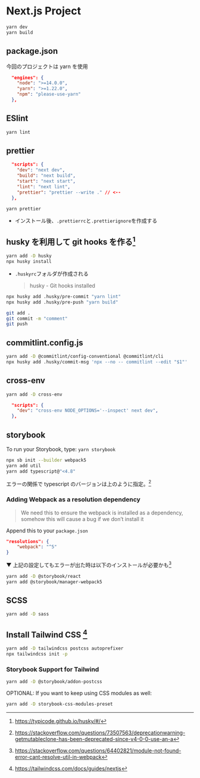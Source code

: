 # Next.js Project

```bash
yarn dev
yarn build
```

## package.json

今回のプロジェクトは yarn を使用

```json
  "engines": {
    "node": ">=14.0.0",
    "yarn": ">=1.22.0",
    "npm": "please-use-yarn"
  },
```

## ESlint

```bash
yarn lint
```

## prettier

```json
  "scripts": {
    "dev": "next dev",
    "build": "next build",
    "start": "next start",
    "lint": "next lint",
    "prettier": "prettier --write ." // <--
  },
```

```bash
yarn prettier
```

- インストール後、`.prettierrc`と`.prettierignore`を作成する

## husky を利用して git hooks を作る[^1]

```bash
yarn add -D husky
npx husky install
```

- `.huskyrc`フォルダが作成される
  > husky - Git hooks installed

```bash
npx husky add .husky/pre-commit "yarn lint"
npx husky add .husky/pre-push "yarn build"
```

```bash
git add .
git commit -m "comment"
git push
```

## commitlint.config.js

```bash
yarn add -D @commitlint/config-conventional @commitlint/cli
npx husky add .husky/commit-msg 'npx --no -- commitlint --edit "$1"'
```

## cross-env

```bash
yarn add -D cross-env
```

```json
  "scripts": {
    "dev": "cross-env NODE_OPTIONS='--inspect' next dev",
  },
```

## storybook

To run your Storybook, type: `yarn storybook`

```bash
npx sb init --builder webpack5
yarn add util
yarn add typescript@"<4.8"
```

エラーの関係で typescript のバージョンは上のように指定。[^3]

### Adding Webpack as a resolution dependency

> We need this to ensure the webpack is installed as a dependency, somehow this will cause a bug if we don’t install it

Append this to your `package.json`

```json
"resolutions": {
    "webpack": "^5"
}
```

▼ 上記の設定してもエラーが出た時は以下のインストールが必要かも[^2]

```bash
yarn add -D @storybook/react
yarn add @storybook/manager-webpack5
```

## SCSS

```bash
yarn add -D sass
```

## Install Tailwind CSS [^4]

```bash
yarn add -D tailwindcss postcss autoprefixer
npx tailwindcss init -p
```

### Storybook Support for Tailwind

```bash
yarn add -D @storybook/addon-postcss
```

OPTIONAL: If you want to keep using CSS modules as well:

```bash
yarn add -D storybook-css-modules-preset
```

[^1]: https://typicode.github.io/husky/#/
[^2]: https://stackoverflow.com/questions/64402821/module-not-found-error-cant-resolve-util-in-webpack
[^3]: https://stackoverflow.com/questions/73507563/deprecationwarning-getmutableclone-has-been-deprecated-since-v4-0-0-use-an-a
[^4]: https://tailwindcss.com/docs/guides/nextjs
